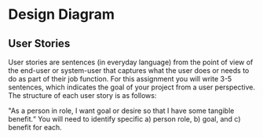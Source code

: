 # Design Diagram 

## User Stories

User stories are sentences (in everyday language) from the point of view of the end-user or system-user that captures what the user does or needs to do as part of their job function. For this assignment you will write 3-5 sentences, which indicates the goal of your project from a user perspective. The structure of each user story is as follows: 

"As a person in role, I want goal or desire so that I have some tangible benefit.“ You will need to identify specific a) person role,  b) goal, and c) benefit for each.

